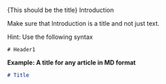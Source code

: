 {This should be the title} Introduction

Make sure that Introduction is a title and not just text. 

Hint: Use the following syntax

```Syntax
# Header1
```

**Example: A title for any article in MD format**

```Markdown
# Title
```
